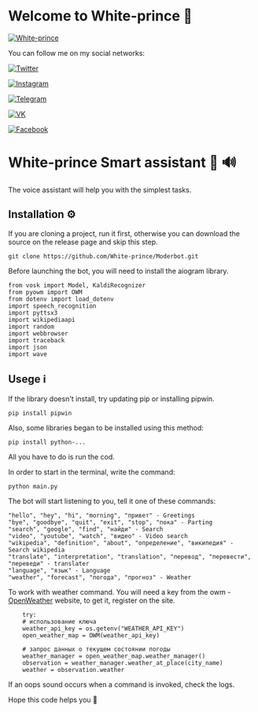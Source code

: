 # Welcome to White-prince :crown:

[![White-prince](https://github.com/White-prince/White-prince/blob/main/assets/White-prince_0.jpg?raw=true)](https://white-prince.github.io/Homepage/)

You can follow me on my social networks:

[![Twitter](https://img.shields.io/badge/-Twitter-131313?style=for-the-badge&logo=Twitter)](https://twitter.com/White_prince_0)

[![Instagram](https://img.shields.io/badge/-Instagram-131313?style=for-the-badge&logo=Instagram)](https://www.instagram.com/0xe_white_prince_ex0/)
  
[![Telegram](https://img.shields.io/badge/-Telegram-131313?style=for-the-badge&logo=Telegram)](https://t.me/Dark_Hub_info)

[![VK](https://img.shields.io/badge/-VK-131313?style=for-the-badge&logo=VK)](https://vk.com/id333667069)

[![Facebook](https://img.shields.io/badge/-Facebook-131313?style=for-the-badge&logo=Facebook)](https://www.facebook.com/profile.php?id=100023988285502)

# White-prince Smart assistant :robot: :loud_sound:

The voice assistant will help you with the simplest tasks.

## Installation :gear:
If you are cloning a project, run it first, otherwise you can download the source on the release page and skip this step.

    git clone https://github.com/White-prince/Moderbot.git
    
Before launching the bot, you will need to install the aiogram library.

    from vosk import Model, KaldiRecognizer
    from pyowm import OWM
    from dotenv import load_dotenv
    import speech_recognition
    import pyttsx3
    import wikipediaapi
    import random
    import webbrowser
    import traceback
    import json
    import wave

## Usege :information_source:
If the library doesn't install, try updating pip or installing pipwin.

    pip install pipwin
    
Also, some libraries began to be installed using this method:

    pip install python-...
    
All you have to do is run the cod.

In order to start in the terminal, write the command:

    python main.py
    
The bot will start listening to you, tell it one of these commands:

    "hello", "hey", "hi", "morning", "привет" - Greetings
    "bye", "goodbye", "quit", "exit", "stop", "пока" - Parting
    "search", "google", "find", "найди" - Search
    "video", "youtube", "watch", "видео" - Video search
    "wikipedia", "definition", "about", "определение", "википедия" - Search wikipedia
    "translate", "interpretation", "translation", "перевод", "перевести", "переведи" - translater
    "language", "язык" - Language
    "weather", "forecast", "погода", "прогноз" - Weather
    
To work with weather command. You will need a key from the owm - [OpenWeather](https://openweathermap.org/) website, to get it, register on the site.

        try:
        # использование ключа
        weather_api_key = os.getenv("WEATHER_API_KEY")
        open_weather_map = OWM(weather_api_key)

        # запрос данных о текущем состоянии погоды
        weather_manager = open_weather_map.weather_manager()
        observation = weather_manager.weather_at_place(city_name)
        weather = observation.weather
        
If an oops sound occurs when a command is invoked, check the logs.

Hope this code helps you :crown:
